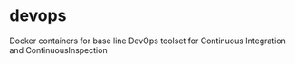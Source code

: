 # devops
Docker containers for base line DevOps toolset for Continuous Integration and ContinuousInspection

